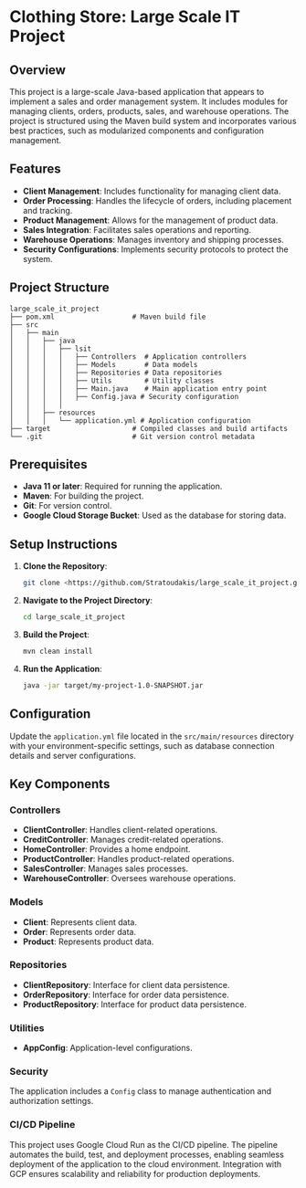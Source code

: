 # Clothing Store: Large Scale IT Project

## Overview
This project is a large-scale Java-based application that appears to implement a sales and order management system. It includes modules for managing clients, orders, products, sales, and warehouse operations. The project is structured using the Maven build system and incorporates various best practices, such as modularized components and configuration management.

## Features
- **Client Management**: Includes functionality for managing client data.
- **Order Processing**: Handles the lifecycle of orders, including placement and tracking.
- **Product Management**: Allows for the management of product data.
- **Sales Integration**: Facilitates sales operations and reporting.
- **Warehouse Operations**: Manages inventory and shipping processes.
- **Security Configurations**: Implements security protocols to protect the system.

## Project Structure
```
large_scale_it_project
├── pom.xml                   # Maven build file
├── src
│   ├── main
│   │   ├── java
│   │   │   ├── lsit
│   │   │   │   ├── Controllers  # Application controllers
│   │   │   │   ├── Models       # Data models
│   │   │   │   ├── Repositories # Data repositories
│   │   │   │   ├── Utils        # Utility classes
│   │   │   │   ├── Main.java    # Main application entry point
│   │   │   │   ├── Config.java # Security configuration
│   │   │   │   
│   │   ├── resources
│   │   │   └── application.yml # Application configuration
├── target                    # Compiled classes and build artifacts
└── .git                      # Git version control metadata
```

## Prerequisites
- **Java 11 or later**: Required for running the application.
- **Maven**: For building the project.
- **Git**: For version control.
- **Google Cloud Storage Bucket**: Used as the database for storing data.

## Setup Instructions
1. **Clone the Repository**:
   ```bash
   git clone <https://github.com/Stratoudakis/large_scale_it_project.git>
   ```

2. **Navigate to the Project Directory**:
   ```bash
   cd large_scale_it_project
   ```

3. **Build the Project**:
   ```bash
   mvn clean install
   ```

4. **Run the Application**:
   ```bash
   java -jar target/my-project-1.0-SNAPSHOT.jar
   ```

## Configuration
Update the `application.yml` file located in the `src/main/resources` directory with your environment-specific settings, such as database connection details and server configurations.

## Key Components
### Controllers
- **ClientController**: Handles client-related operations.
- **CreditController**: Manages credit-related operations.
- **HomeController**: Provides a home endpoint.
- **ProductController**: Handles product-related operations.
- **SalesController**: Manages sales processes.
- **WarehouseController**: Oversees warehouse operations.

### Models
- **Client**: Represents client data.
- **Order**: Represents order data.
- **Product**: Represents product data.

### Repositories
- **ClientRepository**: Interface for client data persistence.
- **OrderRepository**: Interface for order data persistence.
- **ProductRepository**: Interface for product data persistence.

### Utilities
- **AppConfig**: Application-level configurations.

### Security
The application includes a `Config` class to manage authentication and authorization settings.

### CI/CD Pipeline

This project uses Google Cloud Run as the CI/CD pipeline. The pipeline automates the build, test, and deployment processes, enabling seamless deployment of the application to the cloud environment. Integration with GCP ensures scalability and reliability for production deployments.


